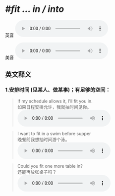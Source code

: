 # ***\#fit … in / into*** 
英音
<audio src="./media/fit … in1_AAC.aac" controls="controls"></audio>

美音
<audio src="./media/fit … in2_AAC.aac" controls="controls"></audio>



  

英文释义
---
### 1.**安排时间 (见某人、做某事)；有足够的空间：**  

 > If my schedule allows it, I'll fit you in.  
 > 如果日程安排允许，我就抽时间见你。    
<audio src="./media/fit-14.aac" controls="controls"></audio>

 > I want to fit in a swim before supper  
 > 晚餐前我想抽时间游个泳。    
<audio src="./media/fit-15 .aac" controls="controls"></audio>

 > Could you fit one more table in?  
 > 还能再放张桌子吗？    
<audio src="./media/fit-16 .aac" controls="controls"></audio>


